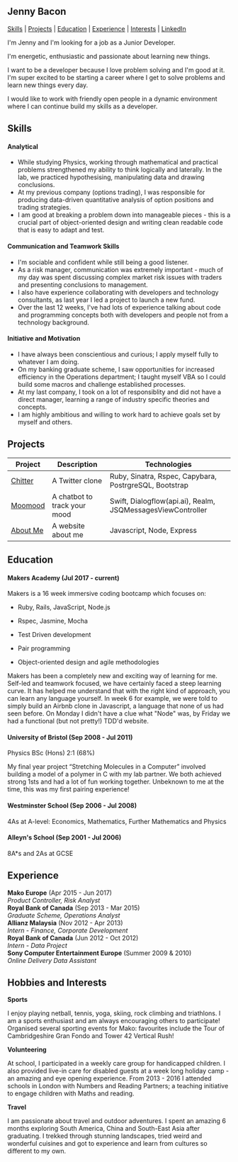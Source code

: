 ## Jenny Bacon
[Skills](#skills) | [Projects](#projects) | [Education](##education) | [Experience](#experience) | [Interests](#interests) |  [LinkedIn](https://www.linkedin.com/in/jennifer-bacon-932b1b53/=nav_responsive_tab_profile)

I'm Jenny and I'm looking for a job as a Junior Developer.

I'm energetic, enthusiastic and passionate about learning new things.

I want to be a developer because I love problem solving and I'm good at it. I'm super excited to be starting a career where I get to solve problems and learn new things every day.

I would like to work with friendly open people in a dynamic environment where I can continue build my skills as a developer.

## Skills

#### Analytical
- While studying Physics, working through mathematical and practical problems strengthened my ability to think logically and laterally. In the lab, we practiced hypothesising, manipulating data and drawing conclusions.
- At my previous company (options trading), I was responsible for producing data-driven quantitative analysis of option positions and trading strategies.
- I am good at breaking a problem down into manageable pieces - this is a crucial part of object-oriented design and writing clean readable code that is easy to adapt and test.


#### Communication and Teamwork Skills
- I'm sociable and confident while still being a good listener.
- As a risk manager, communication was extremely important - much of my day was spent discussing complex market risk issues with traders and presenting conclusions to management.
- I also have experience collaborating with developers and technology consultants, as last year I led a project to launch a new fund.
- Over the last 12 weeks, I've had lots of experience talking about code and programming concepts both with developers and people not from a technology background.


#### Initiative and Motivation

- I have always been conscientious and curious; I apply myself fully to whatever I am doing.
- On my banking graduate scheme, I saw opportunities for increased efficiency in the Operations department; I taught myself VBA so I could build some macros and challenge established processes.
- At my last company, I took on a lot of responsiblity and did not have a direct manager, learning a range of industry specific theories and concepts.
- I am highly ambitious and willing to work hard to achieve goals set by myself and others.

## Projects

| Project  | Description | Technologies |
| ------------- | ------------- | ------------- |
| <a href="https://chitter-challenge-jb.herokuapp.com/peeps">Chitter</a> | A Twitter clone  | Ruby, Sinatra, Rspec, Capybara, PostrgreSQL, Bootstrap |
| <a href="https://github.com/jenniferbacon01/moomood">Moomood</a> | A chatbot to track your mood | Swift, Dialogflow(api.ai), Realm, JSQMessagesViewController |
| <a href="https://about-me-jb.herokuapp.com/">About Me</a> | A website about me  | Javascript, Node, Express |

## Education

#### Makers Academy (Jul 2017 - current)

Makers is a 16 week immersive coding bootcamp which focuses on:

- Ruby, Rails, JavaScript, Node.js

- Rspec, Jasmine, Mocha

- Test Driven development

- Pair programming

- Object-oriented design and agile methodologies

Makers has been a completely new and exciting way of learning for me. Self-led and teamwork focused, we have certainly faced a steep learning curve. It has helped me understand that with the right kind of approach, you can learn any language yourself. In week 6 for example, we were told to simply build an Airbnb clone in Javascript, a language that none of us had seen before. On Monday I didn't have a clue what "Node" was, by Friday we had a functional (but not pretty!) TDD'd website.

#### University of Bristol (Sep 2008 - Jul 2011)

Physics BSc (Hons) 2:1 (68%)

My final year project “Stretching Molecules in a Computer” involved building a model of a polymer in C with my lab partner. We both achieved strong 1sts and had a lot of fun working together.  Unbeknown to me at the time, this was my first pairing experience!

#### Westminster School (Sep 2006 - Jul 2008)

4As at A-level: Economics, Mathematics, Further Mathematics and Physics

#### Alleyn's School (Sep 2001 - Jul 2006)

8A*s and 2As at GCSE

## Experience

**Mako Europe** (Apr 2015 - Jun 2017)    
*Product Controller, Risk Analyst*  
**Royal Bank of Canada** (Sep 2013 - Mar 2015)   
*Graduate Scheme, Operations Analyst*  
**Allianz Malaysia** (Nov 2012 - Apr 2013)    
*Intern - Finance, Corporate Development*  
**Royal Bank of Canada** (Jun 2012 - Oct 2012)    
*Intern - Data Project*  
**Sony Computer Entertainment Europe** (Summer 2009 & 2010)    
*Online Delivery Data Assistant*

## Hobbies and Interests

**Sports**

I enjoy playing netball, tennis, yoga, skiing, rock climbing and triathlons. I am a sports enthusiast and am always encouraging others to participate! Organised several sporting events for Mako: favourites include the Tour of Cambridgeshire Gran Fondo and Tower 42 Vertical Rush!

**Volunteering**

At school, I participated in a weekly care group for handicapped children. I also provided live-in care for disabled guests at a week long holiday camp - an amazing and eye opening experience. From 2013 - 2016 I attended schools in London with Numbers and Reading Partners; a teaching initiative to engage children with Maths and reading.

**Travel**

I am passionate about travel and outdoor adventures. I spent an amazing 6 months exploring South America, China and South-East Asia after graduating. I trekked through stunning landscapes, tried weird and wonderful cuisines and got to experience and learn from cultures so different to my own.

